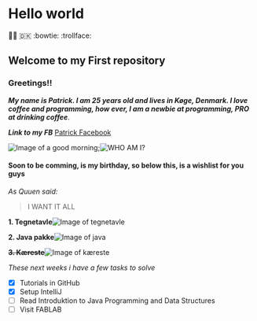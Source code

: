 # Hello world #

:rainbow_flag: :denmark: :bowtie: :trollface:

## **Welcome to my First repository** ##

### Greetings!! ###

***My name is Patrick. I am 25 years old and lives in Køge, Denmark.
I love coffee and programming, how ever, I am a newbie at programming, PRO at drinking coffee***.

_**Link to my FB**_
[Patrick Facebook](https://www.facebook.com/pmylius)

![Image of a good morning](https://media2.giphy.com/media/f3FoIzAbLy5sA/200.webp?cid=790b76112e0c7125eea97e9fff91e3bb99d690c3b461e78a&rid=200.webp);![WHO AM I?](https://media2.giphy.com/media/l1KVb2dUcmuGG4tby/100.webp?cid=790b761126f7c59f189f294a3d345d3daf829b9453863189&rid=100.webp)

#### Soon to be comming, is my birthday, so below this, is a wishlist for you guys ####

_As Quuen said:_

> I WANT IT ALL

**1. Tegnetavle**![Image of tegnetavle](https://www.pricerunner.dk/product/640x640/1868934762/Wacom-Intuos-Small.jpg?c=0.7)

**2. Java pakke**![Image of java](https://static.javatpoint.com/images/core/java-features.png)

**~~3. Kæreste~~**![Image of kæreste](https://www.40plus.dk/images_v2/find-en-kaereste.jpg)

_These next weeks i have a few tasks to solve_
- [x] Tutorials in GitHub
- [x] Setup IntelliJ
- [ ] Read Introduktion to Java Programming and Data Structures
- [ ] Visit FABLAB

